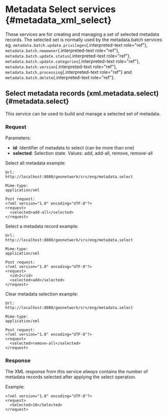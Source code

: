 # Metadata Select services {#metadata_xml_select}

These services are for creating and managing a set of selected metadata records. The selected set is normally used by the metadata.batch services eg. `metadata.batch.update.privileges`{.interpreted-text role="ref"}, `metadata.batch.newowner`{.interpreted-text role="ref"}, `metadata.batch.update.status`{.interpreted-text role="ref"}, `metadata.batch.update.categories`{.interpreted-text role="ref"}, `metadata.batch.version`{.interpreted-text role="ref"}, `metadata.batch.processing`{.interpreted-text role="ref"} and `metadata.batch.delete`{.interpreted-text role="ref"}.

## Select metadata records (xml.metadata.select) {#metadata.select}

This service can be used to build and manage a selected set of metadata.

### Request

Parameters:

-   **id**: Identifier of metadata to select (can be more than one)
-   **selected**: Selection state. Values: add, add-all, remove, remove-all

Select all metadata example:

    Url:
    http://localhost:8080/geonetwork/srv/eng/metadata.select

    Mime-type:
    application/xml

    Post request:
    <?xml version="1.0" encoding="UTF-8"?>
    <request>
      <selected>add-all</selected>
    </request>

Select a metadata record example:

    Url:
    http://localhost:8080/geonetwork/srv/eng/metadata.select

    Mime-type:
    application/xml

    Post request:
    <?xml version="1.0" encoding="UTF-8"?>
    <request>
      <id>2</id>
      <selected>add</selected>
    </request>

Clear metadata selection example:

    Url:
    http://localhost:8080/geonetwork/srv/eng/metadata.select

    Mime-type:
    application/xml

    Post request:
    <?xml version="1.0" encoding="UTF-8"?>
    <request>
      <selected>remove-all</selected>
    </request>

### Response

The XML response from this service *always* contains the number of metadata records selected after applying the select operation.

Example:

    <?xml version="1.0" encoding="UTF-8"?>
    <request>
      <Selected>10</Selected>
    </request>
